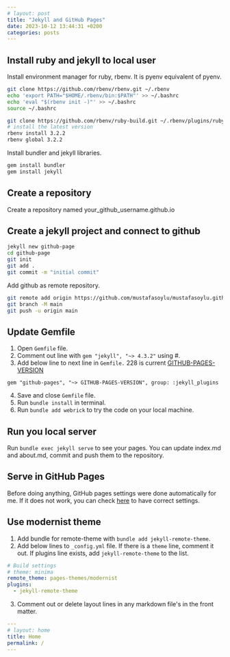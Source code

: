 ```yaml
---
# layout: post
title: "Jekyll and GitHub Pages"
date: 2023-10-12 13:44:31 +0200
categories: posts
---
```


## Install ruby and jekyll to local user

Install environment manager for ruby, rbenv. It is pyenv equivalent of pyenv.

```bash
git clone https://github.com/rbenv/rbenv.git ~/.rbenv
echo 'export PATH="$HOME/.rbenv/bin:$PATH"' >> ~/.bashrc
echo 'eval "$(rbenv init -)"' >> ~/.bashrc
source ~/.bashrc

git clone https://github.com/rbenv/ruby-build.git ~/.rbenv/plugins/ruby-build
# install the latest version
rbenv install 3.2.2
rbenv global 3.2.2
```

Install bundler and jekyll libraries.

```bash
gem install bundler
gem install jekyll
```

## Create a repository

Create a repository named your_github_username.github.io

## Create a jekyll project and connect to github

```bash
jekyll new github-page
cd github-page
git init
git add .
git commit -m "initial commit"
```

Add github as remote repository.

```bash
git remote add origin https://github.com/mustafasoylu/mustafasoylu.github.io.git
git branch -M main
git push -u origin main
```

## Update Gemfile

1. Open `Gemfile` file.
2. Comment out line with `gem "jekyll", "~> 4.3.2"` using #.
3. Add below line to next line in `Gemfile.` 228 is current [GITHUB-PAGES-VERSION](https://pages.github.com/versions/)

```Gemfile
gem "github-pages", "~> GITHUB-PAGES-VERSION", group: :jekyll_plugins
```

4. Save and close `Gemfile` file.
5. Run `bundle install` in terminal.
6. Run `bundle add webrick` to try the code on your local machine.

## Run you local server

Run `bundle exec jekyll serve` to see your pages.
You can update index.md and about.md, commit and push them to the repository.

## Serve in GitHub Pages

Before doing anything, GitHub pages settings were done automatically for me. If it does not work, you can check [here](https://docs.github.com/en/pages/getting-started-with-github-pages/configuring-a-publishing-source-for-your-github-pages-site) to have correct settings.

## Use modernist theme

1. Add bundle for remote-theme with `bundle add jekyll-remote-theme`.
2. Add below lines to `_config.yml` file. If there is a `theme` line, comment it out. If plugins line exists, add `jekyll-remote-theme` to the list.

```yaml
# Build settings
# theme: minima
remote_theme: pages-themes/modernist
plugins:
  - jekyll-remote-theme
```

3. Comment out or delete layout lines in any markdown file's in the front matter.

```yaml
---
# layout: home
title: Home
permalink: /
---
```
